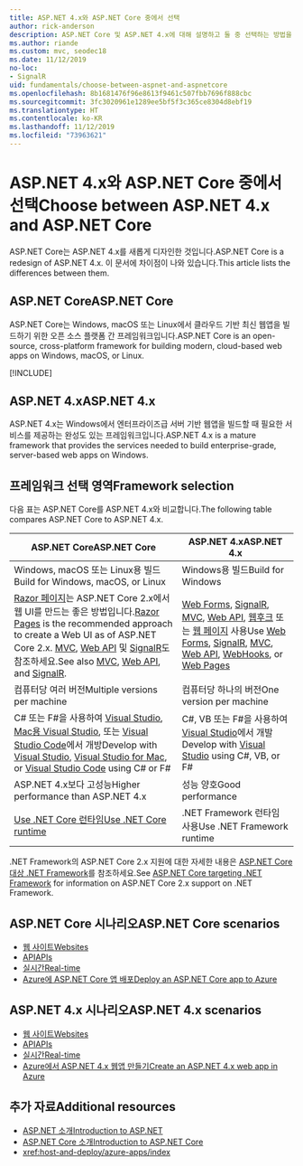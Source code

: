 ```yaml
---
title: ASP.NET 4.x와 ASP.NET Core 중에서 선택
author: rick-anderson
description: ASP.NET Core 및 ASP.NET 4.x에 대해 설명하고 둘 중 선택하는 방법을 설명합니다.
ms.author: riande
ms.custom: mvc, seodec18
ms.date: 11/12/2019
no-loc:
- SignalR
uid: fundamentals/choose-between-aspnet-and-aspnetcore
ms.openlocfilehash: 8b1681476f96e8613f9461c507fbb7696f888cbc
ms.sourcegitcommit: 3fc3020961e1289ee5bf5f3c365ce8304d8ebf19
ms.translationtype: HT
ms.contentlocale: ko-KR
ms.lasthandoff: 11/12/2019
ms.locfileid: "73963621"
---
```

# <a name="choose-between-aspnet-4x-and-aspnet-core"></a><span data-ttu-id="a65fc-103">ASP.NET 4.x와 ASP.NET Core 중에서 선택</span><span class="sxs-lookup"><span data-stu-id="a65fc-103">Choose between ASP.NET 4.x and ASP.NET Core</span></span>

<span data-ttu-id="a65fc-104">ASP.NET Core는 ASP.NET 4.x를 새롭게 디자인한 것입니다.</span><span class="sxs-lookup"><span data-stu-id="a65fc-104">ASP.NET Core is a redesign of ASP.NET 4.x.</span></span> <span data-ttu-id="a65fc-105">이 문서에 차이점이 나와 있습니다.</span><span class="sxs-lookup"><span data-stu-id="a65fc-105">This article lists the differences between them.</span></span>

## <a name="aspnet-core"></a><span data-ttu-id="a65fc-106">ASP.NET Core</span><span class="sxs-lookup"><span data-stu-id="a65fc-106">ASP.NET Core</span></span>

<span data-ttu-id="a65fc-107">ASP.NET Core는 Windows, macOS 또는 Linux에서 클라우드 기반 최신 웹앱을 빌드하기 위한 오픈 소스 플랫폼 간 프레임워크입니다.</span><span class="sxs-lookup"><span data-stu-id="a65fc-107">ASP.NET Core is an open-source, cross-platform framework for building modern, cloud-based web apps on Windows, macOS, or Linux.</span></span>

[!INCLUDE[](~/includes/benefits.md)]

## <a name="aspnet-4x"></a><span data-ttu-id="a65fc-108">ASP.NET 4.x</span><span class="sxs-lookup"><span data-stu-id="a65fc-108">ASP.NET 4.x</span></span>

<span data-ttu-id="a65fc-109">ASP.NET 4.x는 Windows에서 엔터프라이즈급 서버 기반 웹앱을 빌드할 때 필요한 서비스를 제공하는 완성도 있는 프레임워크입니다.</span><span class="sxs-lookup"><span data-stu-id="a65fc-109">ASP.NET 4.x is a mature framework that provides the services needed to build enterprise-grade, server-based web apps on Windows.</span></span>

## <a name="framework-selection"></a><span data-ttu-id="a65fc-110">프레임워크 선택 영역</span><span class="sxs-lookup"><span data-stu-id="a65fc-110">Framework selection</span></span>

<span data-ttu-id="a65fc-111">다음 표는 ASP.NET Core를 ASP.NET 4.x와 비교합니다.</span><span class="sxs-lookup"><span data-stu-id="a65fc-111">The following table compares ASP.NET Core to ASP.NET 4.x.</span></span>

| <span data-ttu-id="a65fc-112">ASP.NET Core</span><span class="sxs-lookup"><span data-stu-id="a65fc-112">ASP.NET Core</span></span> | <span data-ttu-id="a65fc-113">ASP.NET 4.x</span><span class="sxs-lookup"><span data-stu-id="a65fc-113">ASP.NET 4.x</span></span> |
|---|---|
|<span data-ttu-id="a65fc-114">Windows, macOS 또는 Linux용 빌드</span><span class="sxs-lookup"><span data-stu-id="a65fc-114">Build for Windows, macOS, or Linux</span></span>|<span data-ttu-id="a65fc-115">Windows용 빌드</span><span class="sxs-lookup"><span data-stu-id="a65fc-115">Build for Windows</span></span>|
|<span data-ttu-id="a65fc-116">[Razor 페이지](xref:razor-pages/index)는 ASP.NET Core 2.x에서 웹 UI를 만드는 좋은 방법입니다.</span><span class="sxs-lookup"><span data-stu-id="a65fc-116">[Razor Pages](xref:razor-pages/index) is the recommended approach to create a Web UI as of ASP.NET Core 2.x.</span></span> <span data-ttu-id="a65fc-117">[MVC](xref:mvc/overview), [Web API](xref:tutorials/first-web-api) 및 [SignalR](xref:signalr/introduction)도 참조하세요.</span><span class="sxs-lookup"><span data-stu-id="a65fc-117">See also [MVC](xref:mvc/overview), [Web API](xref:tutorials/first-web-api), and [SignalR](xref:signalr/introduction).</span></span>|<span data-ttu-id="a65fc-118">[Web Forms](/aspnet/web-forms), [SignalR](/aspnet/signalr), [MVC](/aspnet/mvc), [Web API](/aspnet/web-api/), [웹후크](/aspnet/webhooks/) 또는 [웹 페이지](/aspnet/web-pages) 사용</span><span class="sxs-lookup"><span data-stu-id="a65fc-118">Use [Web Forms](/aspnet/web-forms), [SignalR](/aspnet/signalr), [MVC](/aspnet/mvc), [Web API](/aspnet/web-api/), [WebHooks](/aspnet/webhooks/), or [Web Pages](/aspnet/web-pages)</span></span>|
|<span data-ttu-id="a65fc-119">컴퓨터당 여러 버전</span><span class="sxs-lookup"><span data-stu-id="a65fc-119">Multiple versions per machine</span></span>|<span data-ttu-id="a65fc-120">컴퓨터당 하나의 버전</span><span class="sxs-lookup"><span data-stu-id="a65fc-120">One version per machine</span></span>|
|<span data-ttu-id="a65fc-121">C# 또는 F#을 사용하여 [Visual Studio](https://visualstudio.microsoft.com/vs/), [Mac용 Visual Studio](https://visualstudio.microsoft.com/vs/mac/), 또는 [Visual Studio Code](https://code.visualstudio.com/)에서 개방</span><span class="sxs-lookup"><span data-stu-id="a65fc-121">Develop with [Visual Studio](https://visualstudio.microsoft.com/vs/), [Visual Studio for Mac](https://visualstudio.microsoft.com/vs/mac/), or [Visual Studio Code](https://code.visualstudio.com/) using C# or F#</span></span>|<span data-ttu-id="a65fc-122">C#, VB 또는 F#을 사용하여 [Visual Studio](https://visualstudio.microsoft.com/vs/)에서 개발</span><span class="sxs-lookup"><span data-stu-id="a65fc-122">Develop with [Visual Studio](https://visualstudio.microsoft.com/vs/) using C#, VB, or F#</span></span>|
|<span data-ttu-id="a65fc-123">ASP.NET 4.x보다 고성능</span><span class="sxs-lookup"><span data-stu-id="a65fc-123">Higher performance than ASP.NET 4.x</span></span>|<span data-ttu-id="a65fc-124">성능 양호</span><span class="sxs-lookup"><span data-stu-id="a65fc-124">Good performance</span></span>|
|[<span data-ttu-id="a65fc-125">Use .NET Core 런타임</span><span class="sxs-lookup"><span data-stu-id="a65fc-125">Use .NET Core runtime</span></span>](/dotnet/standard/choosing-core-framework-server)|<span data-ttu-id="a65fc-126">.NET Framework 런타임 사용</span><span class="sxs-lookup"><span data-stu-id="a65fc-126">Use .NET Framework runtime</span></span>|

<span data-ttu-id="a65fc-127">.NET Framework의 ASP.NET Core 2.x 지원에 대한 자세한 내용은 [ASP.NET Core 대상 .NET Framework](xref:index#target-framework)를 참조하세요.</span><span class="sxs-lookup"><span data-stu-id="a65fc-127">See [ASP.NET Core targeting .NET Framework](xref:index#target-framework) for information on ASP.NET Core 2.x support on .NET Framework.</span></span>

## <a name="aspnet-core-scenarios"></a><span data-ttu-id="a65fc-128">ASP.NET Core 시나리오</span><span class="sxs-lookup"><span data-stu-id="a65fc-128">ASP.NET Core scenarios</span></span>

* [<span data-ttu-id="a65fc-129">웹 사이트</span><span class="sxs-lookup"><span data-stu-id="a65fc-129">Websites</span></span>](xref:tutorials/first-mvc-app/index)
* [<span data-ttu-id="a65fc-130">API</span><span class="sxs-lookup"><span data-stu-id="a65fc-130">APIs</span></span>](xref:tutorials/first-web-api)
* [<span data-ttu-id="a65fc-131">실시간</span><span class="sxs-lookup"><span data-stu-id="a65fc-131">Real-time</span></span>](xref:signalr/index)
* [<span data-ttu-id="a65fc-132">Azure에 ASP.NET Core 앱 배포</span><span class="sxs-lookup"><span data-stu-id="a65fc-132">Deploy an ASP.NET Core app to Azure</span></span>](/azure/app-service/app-service-web-get-started-dotnet)

## <a name="aspnet-4x-scenarios"></a><span data-ttu-id="a65fc-133">ASP.NET 4.x 시나리오</span><span class="sxs-lookup"><span data-stu-id="a65fc-133">ASP.NET 4.x scenarios</span></span>

* [<span data-ttu-id="a65fc-134">웹 사이트</span><span class="sxs-lookup"><span data-stu-id="a65fc-134">Websites</span></span>](/aspnet/mvc)
* [<span data-ttu-id="a65fc-135">API</span><span class="sxs-lookup"><span data-stu-id="a65fc-135">APIs</span></span>](/aspnet/web-api)
* [<span data-ttu-id="a65fc-136">실시간</span><span class="sxs-lookup"><span data-stu-id="a65fc-136">Real-time</span></span>](/aspnet/signalr)
* [<span data-ttu-id="a65fc-137">Azure에서 ASP.NET 4.x 웹앱 만들기</span><span class="sxs-lookup"><span data-stu-id="a65fc-137">Create an ASP.NET 4.x web app in Azure</span></span>](/azure/app-service/app-service-web-get-started-dotnet-framework)

## <a name="additional-resources"></a><span data-ttu-id="a65fc-138">추가 자료</span><span class="sxs-lookup"><span data-stu-id="a65fc-138">Additional resources</span></span>

* [<span data-ttu-id="a65fc-139">ASP.NET 소개</span><span class="sxs-lookup"><span data-stu-id="a65fc-139">Introduction to ASP.NET</span></span>](/aspnet/overview)
* [<span data-ttu-id="a65fc-140">ASP.NET Core 소개</span><span class="sxs-lookup"><span data-stu-id="a65fc-140">Introduction to ASP.NET Core</span></span>](xref:index)
* <xref:host-and-deploy/azure-apps/index>
